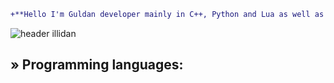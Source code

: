 ```diff
+**Hello I'm Guldan developer mainly in C++, Python and Lua as well as external computing (Hardware)**
```


![header illidan](https://user-images.githubusercontent.com/98873011/152193823-bf64b0bf-fb59-444b-879d-1059155690e7.gif)


## » Programming languages:
